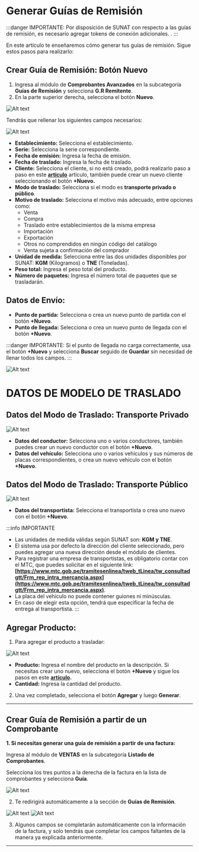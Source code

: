# Generar Guías de Remisión

:::danger IMPORTANTE:
Por disposición de SUNAT con respecto a las guías de remisión, es necesario agregar tokens de conexión adicionales. .
:::

En este artículo te enseñaremos cómo generar tus guías de remisión. Sigue estos pasos para realizarlo:

## Crear Guía de Remisión: Botón Nuevo

1. Ingresa al módulo de **Comprobantes Avanzados** en la subcategoría **Guías de Remisión** y selecciona **G.R Remitente**.
2. En la parte superior derecha, selecciona el botón **Nuevo**.

![Alt text](img/guiactualizada1.jpg)

Tendrás que rellenar los siguientes campos necesarios:

![Alt text](img/guiactualizada2.jpg)

- **Establecimiento:** Selecciona el establecimiento.
- **Serie:** Selecciona la serie correspondiente.
- **Fecha de emisión:** Ingresa la fecha de emisión.
- **Fecha de traslado:** Ingresa la fecha de traslado.
- **Cliente:** Selecciona el cliente, si no está creado, podrá realizarlo paso a paso en este **[artículo](https://fastura.github.io/documentacion/Pro-X/Clientes/Clientes)** artículo, también puede crear un nuevo cliente seleccionando el botón **+Nuevo.**
- **Modo de traslado:** Selecciona si el modo es **transporte privado o público**.
- **Motivo de traslado:** Selecciona el motivo más adecuado, entre opciones como:
  - Venta
  - Compra
  - Traslado entre establecimientos de la misma empresa
  - Importación
  - Exportación
  - Otros no comprendidos en ningún código del catálogo
  - Venta sujeta a confirmación del comprador
- **Unidad de medida:** Selecciona entre las dos unidades disponibles por SUNAT: **KGM** (Kilogramos) o **TNE** (Toneladas).
- **Peso total:** Ingresa el peso total del producto.
- **Número de paquetes:** Ingresa el número total de paquetes que se trasladarán.

## Datos de Envío:


- **Punto de partida:** Selecciona o crea un nuevo punto de partida con el botón **+Nuevo**.
- **Punto de llegada:** Selecciona o crea un nuevo punto de llegada con el botón **+Nuevo**.

:::danger IMPORTANTE:
Si el punto de llegada no carga correctamente, usa el botón **+Nuevo** y selecciona **Buscar** seguido de **Guardar** sin necesidad de llenar todos los campos.
:::

![Alt text](img/guiactualizada5.jpg)

# DATOS DE MODELO DE TRASLADO 



## Datos del Modo de Traslado: Transporte Privado

![Alt text](img/guiactualizada6.jpg)

- **Datos del conductor:** Selecciona uno o varios conductores, también puedes crear un nuevo conductor con el botón **+Nuevo**.
- **Datos del vehículo:** Selecciona uno o varios vehículos y sus números de placas correspondientes, o crea un nuevo vehículo con el botón **+Nuevo**.

## Datos del Modo de Traslado: Transporte Público

![Alt text](img/guiactualizada3.jpg)

- **Datos del transportista:** Selecciona el transportista o crea uno nuevo con el botón **+Nuevo**.

:::info IMPORTANTE
- Las unidades de medida válidas según SUNAT son: **KGM y TNE**.
- El sistema usa por defecto la dirección del cliente seleccionado, pero puedes agregar una nueva dirección desde el módulo de clientes.
- Para registrar una empresa de transportistas, es obligatorio contar con el MTC, que puedes solicitar en el siguiente link:
  **[https://www.mtc.gob.pe/tramitesenlinea/tweb_tLinea/tw_consultadgtt/Frm_rep_intra_mercancia.aspx](https://www.mtc.gob.pe/tramitesenlinea/tweb_tLinea/tw_consultadgtt/Frm_rep_intra_mercancia.aspx)**.
- La placa del vehículo no puede contener guiones ni minúsculas.
- En caso de elegir esta opción, tendrá que especificar la fecha de entrega al transportista.
:::

## Agregar Producto:

1. Para agregar el producto a trasladar:

![Alt text](img/remisin_2.jpg)

   - **Producto:** Ingresa el nombre del producto en la descripción. Si necesitas crear uno nuevo, selecciona el botón **+Nuevo** y sigue los pasos en este **[artículo](https://fastura.github.io/documentacion/Pro-X/Productos-Servicios/Lista%20de%20Productos).**
   - **Cantidad:** Ingresa la cantidad del producto.

2. Una vez completado, selecciona el botón **Agregar** y luego **Generar**.

---

## Crear Guía de Remisión a partir de un Comprobante

**1. Si necesitas generar una guía de remisión a partir de una factura:**

Ingresa al módulo de **VENTAS** en la subcategoría **Listado de Comprobantes**.

Selecciona los tres puntos a la derecha de la factura en la lista de comprobantes y selecciona **Guía**.

![Alt text](img/remisin4.jpg)

2. Te redirigirá automáticamente a la sección de **Guías de Remisión**.

![Alt text](img/remisin5.jpg)
![Alt text](img/remisin6.jpg)

3. Algunos campos se completarán automáticamente con la información de la factura, y solo tendrás que completar los campos faltantes de la manera ya explicada anteriormente.

---
